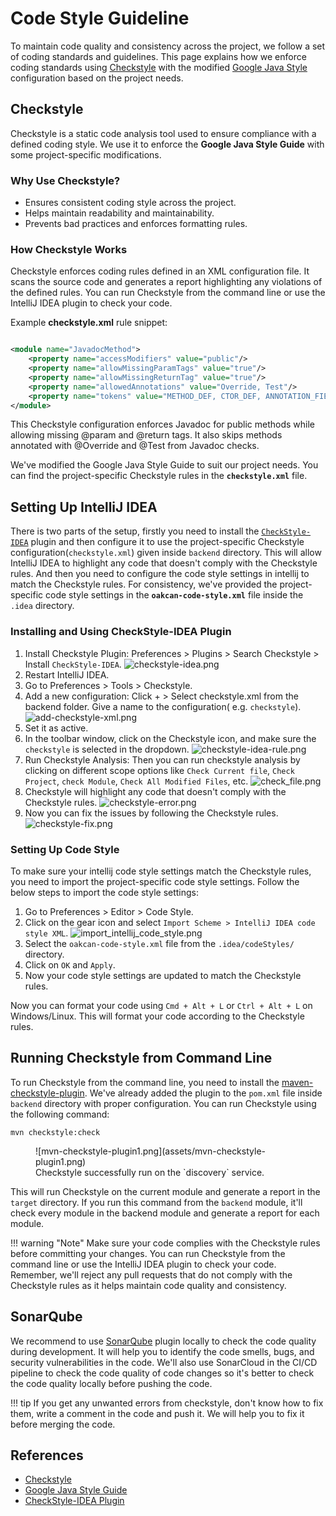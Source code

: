 # Code Style Guideline

To maintain code quality and consistency across the project, we follow a set of coding standards and guidelines. This
page explains how we enforce coding standards using [Checkstyle](https://checkstyle.org/) with the
modified [Google Java Style](https://google.github.io/styleguide/javaguide.html) configuration based on the project
needs.

## Checkstyle

Checkstyle is a static code analysis tool used to ensure compliance with a defined coding style. We use it to enforce
the **Google Java Style Guide** with some project-specific modifications.

### Why Use Checkstyle?

- Ensures consistent coding style across the project.
- Helps maintain readability and maintainability.
- Prevents bad practices and enforces formatting rules.

### How Checkstyle Works

Checkstyle enforces coding rules defined in an XML configuration file. It scans the source code and generates a report
highlighting any violations of the defined rules. You can run Checkstyle from the command line or use the IntelliJ IDEA
plugin to check your code.

Example **checkstyle.xml** rule snippet:

```xml

<module name="JavadocMethod">
    <property name="accessModifiers" value="public"/>
    <property name="allowMissingParamTags" value="true"/>
    <property name="allowMissingReturnTag" value="true"/>
    <property name="allowedAnnotations" value="Override, Test"/>
    <property name="tokens" value="METHOD_DEF, CTOR_DEF, ANNOTATION_FIELD_DEF"/>
</module>
```

This Checkstyle configuration enforces Javadoc for public methods while allowing missing @param and @return tags. It
also skips methods annotated with @Override and @Test from Javadoc checks.

We've modified the Google Java Style Guide to suit our project needs. You can find the project-specific Checkstyle rules
in the **`checkstyle.xml`** file.

## Setting Up IntelliJ IDEA

There is two parts of the setup, firstly you need to install the
[`CheckStyle-IDEA`](https://plugins.jetbrains.com/plugin/1065-checkstyle-idea) plugin and then configure it to use the
project-specific Checkstyle configuration(`checkstyle.xml`) given inside `backend` directory. This will allow IntelliJ
IDEA to highlight any code that doesn't comply with the Checkstyle rules.
And then you need to configure the code style settings in intellij to match the Checkstyle rules. For consistency, we've
provided
the project-specific code style settings in the **`oakcan-code-style.xml`** file inside the `.idea` directory.

### Installing and Using CheckStyle-IDEA Plugin

1. Install Checkstyle Plugin: Preferences > Plugins > Search Checkstyle > Install `CheckStyle-IDEA`.
   ![checkstyle-idea.png](assets/checkstyle-idea.png)
2. Restart IntelliJ IDEA.
3. Go to Preferences > Tools > Checkstyle.
4. Add a new configuration: Click + > Select checkstyle.xml from the backend folder. Give a name to the configuration(
   e.g. `checkstyle`).
   ![add-checkstyle-xml.png](assets/add-checkstyle-xml.png)
5. Set it as active.
6. In the toolbar window, click on the Checkstyle icon, and make sure the `checkstyle` is selected in the dropdown.
   ![checkstyle-idea-rule.png](assets/checkstyle-idea-rule.png)
7. Run Checkstyle Analysis: Then you can run checkstyle analysis by clicking on different scope options like
   `Check Current file`, `Check Project`, `check Module`, `Check All Modified Files`, etc.
   ![check_file.png](assets/check_file.png)
8. Checkstyle will highlight any code that doesn't comply with the Checkstyle rules.
   ![checkstyle-error.png](assets/checkstyle-error.png)
9. Now you can fix the issues by following the Checkstyle rules.
   ![checkstyle-fix.png](assets/checkstyle-fix.png)

### Setting Up Code Style

To make sure your intellij code style settings match the Checkstyle rules, you need to import the project-specific code
style settings. Follow the below steps to import the code style settings:

1. Go to Preferences > Editor > Code Style.
2. Click on the gear icon and select `Import Scheme > IntelliJ IDEA code style XML`.
   ![import_intellij_code_style.png](assets/import_intellij_code_style.png)
3. Select the `oakcan-code-style.xml` file from the `.idea/codeStyles/` directory.
4. Click on `OK` and `Apply`.
5. Now your code style settings are updated to match the Checkstyle rules.

Now you can format your code using `Cmd + Alt + L` or `Ctrl + Alt + L` on Windows/Linux. This will format your code
according to the Checkstyle rules.

## Running Checkstyle from Command Line

To run Checkstyle from the command line, you need to install
the [maven-checkstyle-plugin](https://maven.apache.org/plugins/maven-checkstyle-plugin/usage.html). We've already added
the plugin to the `pom.xml` file inside `backend` directory with proper configuration. You can run Checkstyle using the following command:

```shell
mvn checkstyle:check
```

<figure markdown="span">
![mvn-checkstyle-plugin1.png](assets/mvn-checkstyle-plugin1.png)
<figcaption>Checkstyle successfully run on the `discovery` service.</figcaption>
</figure>

This will run Checkstyle on the current module and generate a report in the `target` directory. If you run this command
from the `backend` module, it'll check every module in the backend module and generate a report for each module.

!!! warning "Note"
      Make sure your code complies with the Checkstyle rules before committing your changes. You can run Checkstyle from
      the command line or use the IntelliJ IDEA plugin to check your code. Remember, we'll reject any pull requests that do
      not comply with the Checkstyle rules as it helps maintain code quality and consistency.

## SonarQube

We recommend to use [SonarQube](https://plugins.jetbrains.com/plugin/7973-sonarqube-for-ide) plugin locally to check the
code quality during development. It will help you to identify the code smells, bugs, and security vulnerabilities in the
code. We'll also use SonarCloud in the CI/CD pipeline to check the code quality of code changes so it's better to check the
code quality locally before pushing the code.

!!! tip
      If you get any unwanted errors from checkstyle, don't know how to fix them, write a comment in the code and push it. We
      will help you to fix it before merging the code.


## References

- [Checkstyle](https://checkstyle.org/)
- [Google Java Style Guide](https://google.github.io/styleguide/javaguide.html)
- [CheckStyle-IDEA Plugin](https://plugins.jetbrains.com/plugin/1065-checkstyle-idea)


